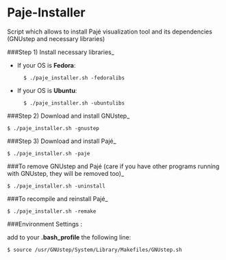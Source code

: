 Paje-Installer
==============

Script which allows to install Pajé visualization tool and its dependencies (GNUstep and necessary libraries)


###Step 1) Install necessary libraries_

- If your OS is __Fedora__:

        $ ./paje_installer.sh -fedoralibs

- If your OS is __Ubuntu__:

        $ ./paje_installer.sh -ubuntulibs

###Step 2) Download and install GNUstep_

    $ ./paje_installer.sh -gnustep

###Step 3) Download and install Pajé_

    $ ./paje_installer.sh -paje

###To remove GNUstep and Pajé (care if you have other programs running with GNUstep, they will be removed too)_

    $ ./paje_installer.sh -uninstall

###To recompile and reinstall Pajé_

    $ ./paje_installer.sh -remake

###Environment Settings : 

add to your __.bash_profile__ the following line:

    $ source /usr/GNUstep/System/Library/Makefiles/GNUstep.sh



